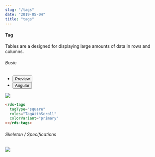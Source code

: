 ```yaml
---
slug: "/tags"
date: "2019-05-04"
title: "tags"
---
```

<!-- CSS only -->
<link href="https://cdn.jsdelivr.net/npm/bootstrap@5.1.3/dist/css/bootstrap.min.css" rel="stylesheet" integrity="sha384-1BmE4kWBq78iYhFldvKuhfTAU6auU8tT94WrHftjDbrCEXSU1oBoqyl2QvZ6jIW3" crossorigin="anonymous">
<link rel="stylesheet" href="../assets/css/style-elements.css">
<link rel="stylesheet" href="../assets/css/main.css">


#### Tag

<p class="checkbox-def">Tables are a designed for displaying large amounts of data in rows and columns.</p>

<section class="py-4">
    <h6>Basic</h6>
    <div class="py-3">
      <div class="cust-tabs">
        <ul class="nav nav-tabs" id="myTab" role="tablist">
          <li class="nav-item" role="presentation">
            <button class="nav-link active" id="Preview-tab" data-bs-toggle="tab" data-bs-target="#Preview" type="button" role="tab" aria-controls="Preview" aria-selected="true">Preview </button>
          </li>
          <li class="nav-item" role="presentation">
            <button class="nav-link" id="angular-tab" data-bs-toggle="tab" data-bs-target="#angular" type="button" role="tab" aria-controls="angular" aria-selected="false"><i class="bi bi-code-slash" style="font-size:1.0rem"></i>Angular</button>
          </li>
        </ul>
      </div>
      <div class="tab-content card border" id="myTabContent">
        <div class="tab-pane fade show active" id="Preview" role="tabpanel" aria-labelledby="Preview-tab">
          <div class="contents bg-light p-5">
             <img src="/images/tag.png" class="img-fuild w-100">                   
            </div>
        </div>
        <div class="tab-pane fade show" id="Preview" role="tabpanel" aria-labelledby="Preview-tab">
          <div class="contents bg-code">
<div class="row  m-0 p-4">

```html
<rds-tags
  tagType="square"
  roles="TagWithScroll"
  colorVariant="primary"
></rds-tags>
```





  <section class="py-4">
  <h6> Skeleton / Specifications </h6>
   <div class="py-3">
 <!-- Tab panes -->
   <div class="card border p-5">
   <div class="row">
    <div class="col-md-12">
       <img src="https://portal.raaghu.io/images/components/_tags/img-1.png" class="img-fluid"> 
    </div> 

 </div>
  </div>

 </div>
 </section>